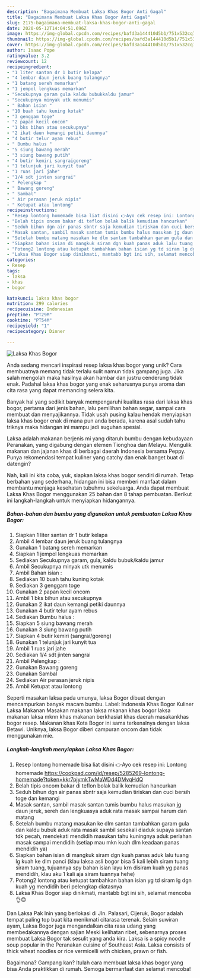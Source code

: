```yaml
---
description: "Bagaimana Membuat Laksa Khas Bogor Anti Gagal"
title: "Bagaimana Membuat Laksa Khas Bogor Anti Gagal"
slug: 2175-bagaimana-membuat-laksa-khas-bogor-anti-gagal
date: 2020-05-12T14:04:51.696Z
image: https://img-global.cpcdn.com/recipes/bafd3a144410d5b1/751x532cq70/laksa-khas-bogor-foto-resep-utama.jpg
thumbnail: https://img-global.cpcdn.com/recipes/bafd3a144410d5b1/751x532cq70/laksa-khas-bogor-foto-resep-utama.jpg
cover: https://img-global.cpcdn.com/recipes/bafd3a144410d5b1/751x532cq70/laksa-khas-bogor-foto-resep-utama.jpg
author: Isaac Pope
ratingvalue: 3.2
reviewcount: 12
recipeingredient:
- "1 liter santan dr 1 butir kelapa"
- "4 lembar daun jeruk buang tulangnya"
- "1 batang sereh memarkan"
- "1 jempol lengkuas memarkan"
- "Secukupnya garam gula kaldu bubukkaldu jamur"
- "Secukupnya minyak utk menumis"
- " Bahan isian "
- "10 buah tahu kuning kotak"
- "3 genggam toge"
- "2 papan kecil oncom"
- "1 bks bihun atau secukupnya"
- "2 ikat daun kemangi petiki daunnya"
- "4 butir telur ayam rebus"
- " Bumbu halus "
- "5 siung bawang merah"
- "3 siung bawang putih"
- "4 butir kemiri sangraigoreng"
- "1 telunjuk jari kunyit tua"
- "1 ruas jari jahe"
- "1/4 sdt jinten sangrai"
- " Pelengkap "
- " Bawang goreng"
- " Sambal"
- " Air perasan jeruk nipis"
- " Ketupat atau lontong"
recipeinstructions:
- "Resep lontong homemade bisa liat disini 👉Ayo cek resep ini: Lontong homemade https://cookpad.com/id/resep/5285269-lontong-homemade?token=kkr7pjymkTwMaWDd4DMvqHdQ"
- "Belah tipis oncom bakar di teflon bolak balik kemudian hancurkan"
- "Seduh bihun dgn air panas sbntr saja kemudian tiriskan dan cuci bersih toge dan kemangi"
- "Masak santan, sambil masak santan tumis bumbu halus masukan jg daun jeruk, sereh dan lengkuasya aduk rata masak sampai harum dan matang"
- "Setelah bumbu matang masukan ke dlm santan tambahkan garam gula dan kaldu bubuk aduk rata masak sambil sesekali diaduk supaya santan tdk pecah, mendekati mendidih masukan tahu kuningnya aduk perlahan masak sampai mendidih (setiap mau mkn kuah dlm keadaan panas mendidih ya)"
- "Siapkan bahan isian di mangkuk siram dgn kuah panas aduk lalu tuang lg kuah ke dlm panci (klau laksa asli bogor bisa 5 kali lebih siram tuang siram tuang, tujuannya spy bahan isian layu krn disiram kuah yg panas mendidih, klau aku 1 kali aja siram tuannya hehe)"
- "Potong2 lontong atau ketupat tambahkan bahan isian yg td siram lg dgn kuah yg mendidih beri pelengkap diatasnya"
- "Laksa Khas Bogor siap dinikmati, mantabb bgt ini sih, selamat mencoba 👌😍"
categories:
- Resep
tags:
- laksa
- khas
- bogor

katakunci: laksa khas bogor 
nutrition: 299 calories
recipecuisine: Indonesian
preptime: "PT29M"
cooktime: "PT54M"
recipeyield: "1"
recipecategory: Dinner

---
```



![Laksa Khas Bogor](https://img-global.cpcdn.com/recipes/bafd3a144410d5b1/751x532cq70/laksa-khas-bogor-foto-resep-utama.jpg)

Anda sedang mencari inspirasi resep laksa khas bogor yang unik? Cara membuatnya memang tidak terlalu sulit namun tidak gampang juga. Jika salah mengolah maka hasilnya akan hambar dan justru cenderung tidak enak. Padahal laksa khas bogor yang enak seharusnya punya aroma dan cita rasa yang dapat memancing selera kita.

Banyak hal yang sedikit banyak mempengaruhi kualitas rasa dari laksa khas bogor, pertama dari jenis bahan, lalu pemilihan bahan segar, sampai cara membuat dan menyajikannya. Tidak usah pusing kalau hendak menyiapkan laksa khas bogor enak di mana pun anda berada, karena asal sudah tahu triknya maka hidangan ini mampu jadi suguhan spesial.

Laksa adalah makanan berjenis mi yang ditaruh bumbu dengan kebudayaan Peranakan, yang digabung dengan elemen Tionghoa dan Melayu. Mengulik makanan dan jajanan khas di berbagai daerah Indonesia bersama Peppy. Punya rekomendasi tempat kuliner yang catchy dan enak banget buat di datengin?


Nah, kali ini kita coba, yuk, siapkan laksa khas bogor sendiri di rumah. Tetap berbahan yang sederhana, hidangan ini bisa memberi manfaat dalam membantu menjaga kesehatan tubuhmu sekeluarga. Anda dapat membuat Laksa Khas Bogor menggunakan 25 bahan dan 8 tahap pembuatan. Berikut ini langkah-langkah untuk menyiapkan hidangannya.

<!--inarticleads1-->

##### Bahan-bahan dan bumbu yang digunakan untuk pembuatan Laksa Khas Bogor:

1. Siapkan 1 liter santan dr 1 butir kelapa
1. Ambil 4 lembar daun jeruk buang tulangnya
1. Gunakan 1 batang sereh memarkan
1. Siapkan 1 jempol lengkuas memarkan
1. Sediakan Secukupnya garam, gula, kaldu bubuk/kaldu jamur
1. Ambil Secukupnya minyak utk menumis
1. Ambil  Bahan isian :
1. Sediakan 10 buah tahu kuning kotak
1. Sediakan 3 genggam toge
1. Gunakan 2 papan kecil oncom
1. Ambil 1 bks bihun atau secukupnya
1. Gunakan 2 ikat daun kemangi petiki daunnya
1. Gunakan 4 butir telur ayam rebus
1. Sediakan  Bumbu halus :
1. Siapkan 5 siung bawang merah
1. Gunakan 3 siung bawang putih
1. Siapkan 4 butir kemiri (sangrai/goreng)
1. Gunakan 1 telunjuk jari kunyit tua
1. Ambil 1 ruas jari jahe
1. Sediakan 1/4 sdt jinten sangrai
1. Ambil  Pelengkap :
1. Gunakan  Bawang goreng
1. Gunakan  Sambal
1. Sediakan  Air perasan jeruk nipis
1. Ambil  Ketupat atau lontong


Seperti masakan laksa pada umunya, laksa Bogor dibuat dengan mencampurkan banyak macam bumbu. Label: Indonesia Khas Bogor Kuliner Laksa Makanan Masakan makanan laksa mkanan khas bogor laksa makanan laksa mknn khas makanan berkhasiat khas daerah masakankhas bogor resep. Makanan khas Kota Bogor ini sama terkenalnya dengan laksa Betawi. Uniknya, laksa Bogor diberi campuran oncom dan tidak menggunakan mie. 

<!--inarticleads2-->

##### Langkah-langkah menyiapkan Laksa Khas Bogor:

1. Resep lontong homemade bisa liat disini 👉Ayo cek resep ini: Lontong homemade https://cookpad.com/id/resep/5285269-lontong-homemade?token=kkr7pjymkTwMaWDd4DMvqHdQ
1. Belah tipis oncom bakar di teflon bolak balik kemudian hancurkan
1. Seduh bihun dgn air panas sbntr saja kemudian tiriskan dan cuci bersih toge dan kemangi
1. Masak santan, sambil masak santan tumis bumbu halus masukan jg daun jeruk, sereh dan lengkuasya aduk rata masak sampai harum dan matang
1. Setelah bumbu matang masukan ke dlm santan tambahkan garam gula dan kaldu bubuk aduk rata masak sambil sesekali diaduk supaya santan tdk pecah, mendekati mendidih masukan tahu kuningnya aduk perlahan masak sampai mendidih (setiap mau mkn kuah dlm keadaan panas mendidih ya)
1. Siapkan bahan isian di mangkuk siram dgn kuah panas aduk lalu tuang lg kuah ke dlm panci (klau laksa asli bogor bisa 5 kali lebih siram tuang siram tuang, tujuannya spy bahan isian layu krn disiram kuah yg panas mendidih, klau aku 1 kali aja siram tuannya hehe)
1. Potong2 lontong atau ketupat tambahkan bahan isian yg td siram lg dgn kuah yg mendidih beri pelengkap diatasnya
1. Laksa Khas Bogor siap dinikmati, mantabb bgt ini sih, selamat mencoba 👌😍


Dan Laksa Pak Inin yang berlokasi di Jln. Palasari, Cijeruk, Bogor adalah tempat paling top buat kita menikmati citarasa terenak. Selain suwiran ayam, Laksa Bogor juga mengandalkan cita rasa udang yang membedakannya dengan sajian Meski kelihatan ribet, sebenarnya proses membuat Laksa Bogor tak sesulit yang anda kira. Laksa is a spicy noodle soup popular in the Peranakan cuisine of Southeast Asia. Laksa consists of thick wheat noodles or rice vermicelli with chicken, prawn or fish. 

Bagaimana? Gampang kan? Itulah cara membuat laksa khas bogor yang bisa Anda praktikkan di rumah. Semoga bermanfaat dan selamat mencoba!

